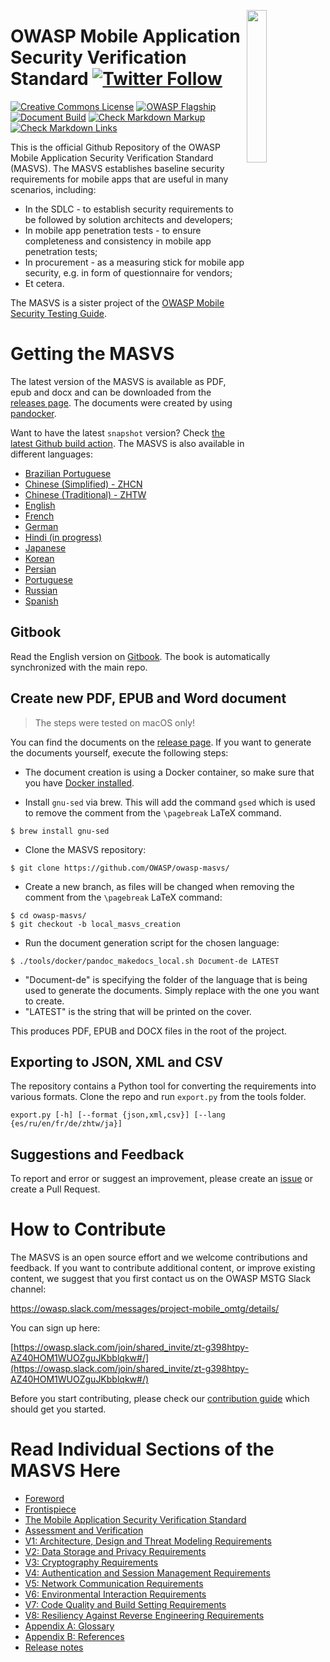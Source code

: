 <a href="https://github.com/OWASP/owasp-masvs/releases/download/v1.3/OWASP_MASVS-v1.3-en.pdf"><img width="25%" align="right" style="float: right;" src="Document/images/masvs-mini-cover.png"></a>

# OWASP Mobile Application Security Verification Standard [![Twitter Follow](https://img.shields.io/twitter/follow/OWASP_MSTG.svg?style=social&label=Follow)](https://twitter.com/OWASP_MSTG)

[![Creative Commons License](https://licensebuttons.net/l/by-sa/4.0/88x31.png)](https://creativecommons.org/licenses/by-sa/4.0/ "CC BY-SA 4.0")
[![OWASP Flagship](https://img.shields.io/badge/owasp-flagship%20project-48A646.svg)](https://owasp.org/projects/)
[![Document Build](https://github.com/OWASP/owasp-masvs/workflows/Document%20Build/badge.svg)](https://github.com/OWASP/owasp-masvs/actions?query=workflow%3A%22CI+Build%22)
[![Check Markdown Markup](https://github.com/OWASP/owasp-masvs/workflows/Check%20Markdown%20Markup/badge.svg)](https://github.com/OWASP/owasp-masvs/actions?query=workflow%3A%22Check+Markdown+markup%22)
[![Check Markdown Links](https://github.com/OWASP/owasp-masvs/workflows/Check%20Markdown%20Links/badge.svg)](https://github.com/OWASP/owasp-masvs/actions?query=workflow%3A%22Check+Markdown+Links%22)

This is the official Github Repository of the OWASP Mobile Application Security Verification Standard (MASVS). The MASVS establishes baseline security requirements for mobile apps that are useful in many scenarios, including:

- In the SDLC - to establish security requirements to be followed by solution architects and developers;
- In mobile app penetration tests - to ensure completeness and consistency in mobile app penetration tests;
- In procurement - as a measuring stick for mobile app security, e.g. in form of questionnaire for vendors;
- Et cetera.

The MASVS is a sister project of the [OWASP Mobile Security Testing Guide](https://github.com/OWASP/owasp-mstg "OWASP Mobile Security Testing Guide").

# Getting the MASVS

The latest version of the MASVS is available as PDF, epub and docx and can be downloaded from the [releases page](https://github.com/OWASP/owasp-masvs/releases "Releases"). The documents were created by using [pandocker](https://github.com/dalibo/pandocker/ "pandocker").

Want to have the latest `snapshot` version? Check [the latest Github build action](https://github.com/OWASP/owasp-masvs/actions?query=workflow%3A%22Document+Build%22). The MASVS is also available in different languages:

- [Brazilian Portuguese](https://github.com/OWASP/owasp-masvs/tree/master/Document-ptbr "Brazilian Portuguese")
- [Chinese (Simplified) - ZHCN](https://github.com/OWASP/owasp-masvs/tree/master/Document-zhcn "Simplified Chinese (ZHCN)")
- [Chinese (Traditional) - ZHTW](https://github.com/OWASP/owasp-masvs/tree/master/Document-zhtw "Traditional Chinese (ZHTW)")
- [English](https://github.com/OWASP/owasp-masvs/tree/master/Document "English")
- [French](https://github.com/OWASP/owasp-masvs/tree/master/Document-fr "French")
- [German](https://github.com/OWASP/owasp-masvs/tree/master/Document-de "German")
- [Hindi (in progress)](https://github.com/OWASP/owasp-masvs/tree/master/Document-hi "Hindi")
- [Japanese](https://github.com/OWASP/owasp-masvs/tree/master/Document-ja "Japanese")
- [Korean](https://github.com/OWASP/owasp-masvs/tree/master/Document-ko "Korean")
- [Persian](https://github.com/OWASP/owasp-masvs/tree/master/Document-fa "Persian")
- [Portuguese](https://github.com/OWASP/owasp-masvs/tree/master/Document-ptpt "Portuguese")
- [Russian](https://github.com/OWASP/owasp-masvs/tree/master/Document-ru "Russian")
- [Spanish](https://github.com/OWASP/owasp-masvs/tree/master/Document-es "Spanish")  

## Gitbook

Read the English version on [Gitbook](https://mobile-security.gitbook.io/masvs/ "GitBook Mobile AppSec Verification Standard"). The book is automatically synchronized with the main repo.

## Create new PDF, EPUB and Word document

> The steps were tested on macOS only!

You can find the documents on the [release page](https://github.com/OWASP/owasp-masvs/releases). If you want to generate the documents yourself, execute the following steps:

- The document creation is using a Docker container, so make sure that you have [Docker installed](https://www.docker.com/products/docker-desktop).

- Install `gnu-sed` via brew. This will add the command `gsed` which is used to remove the comment from the `\pagebreak` LaTeX command.

```shell
$ brew install gnu-sed
```

- Clone the MASVS repository:

```shell
$ git clone https://github.com/OWASP/owasp-masvs/
```

- Create a new branch, as files will be changed when removing the comment from the `\pagebreak` LaTeX command:

```shell
$ cd owasp-masvs/
$ git checkout -b local_masvs_creation
```

- Run the document generation script for the chosen language:

```shell
$ ./tools/docker/pandoc_makedocs_local.sh Document-de LATEST
```

- "Document-de" is specifying the folder of the language that is being used to generate the documents. Simply replace with the one you want to create.
- "LATEST" is the string that will be printed on the cover.

This produces PDF, EPUB and DOCX files in the root of the project.

## Exporting to JSON, XML and CSV

The repository contains a Python tool for converting the requirements into various formats. Clone the repo and run `export.py` from the tools folder.

```shell
export.py [-h] [--format {json,xml,csv}] [--lang {es/ru/en/fr/de/zhtw/ja}]
```

## Suggestions and Feedback

To report and error or suggest an improvement, please create an [issue](https://github.com/OWASP/owasp-masvs/issues "Github issues") or create a Pull Request.

# How to Contribute

The MASVS is an open source effort and we welcome contributions and feedback. If you want to contribute additional content, or improve existing content, we suggest that you first contact us on the OWASP MSTG Slack channel:

<https://owasp.slack.com/messages/project-mobile_omtg/details/>

You can sign up here:

[https://owasp.slack.com/join/shared_invite/zt-g398htpy-AZ40HOM1WUOZguJKbblqkw#/](https://owasp.slack.com/join/shared_invite/zt-g398htpy-AZ40HOM1WUOZguJKbblqkw#/)

Before you start contributing, please check our [contribution guide](https://github.com/OWASP/owasp-masvs/blob/master/CONTRIBUTING.md "Contribution Guide") which should get you started.

# Read Individual Sections of the MASVS Here

- [Foreword](Document/0x01-Foreword.md)
- [Frontispiece](Document/0x02-Frontispiece.md)
- [The Mobile Application Security Verification Standard](Document/0x03-Using_the_MASVS.md)
- [Assessment and Verification](Document/0x04-Assessment_and_Certification.md)
- [V1: Architecture, Design and Threat Modeling Requirements](Document/0x06-V1-Architecture_design_and_threat_modelling_requireme.md)
- [V2: Data Storage and Privacy Requirements](Document/0x07-V2-Data_Storage_and_Privacy_requirements.md)
- [V3: Cryptography Requirements](Document/0x08-V3-Cryptography_Verification_Requirements.md)
- [V4: Authentication and Session Management Requirements](Document/0x09-V4-Authentication_and_Session_Management_Requirements.md)
- [V5: Network Communication Requirements](Document/0x10-V5-Network_communication_requirements.md)
- [V6: Environmental Interaction Requirements](Document/0x11-V6-Interaction_with_the_environment.md)
- [V7: Code Quality and Build Setting Requirements](Document/0x12-V7-Code_quality_and_build_setting_requirements.md)
- [V8: Resiliency Against Reverse Engineering Requirements](Document/0x15-V8-Resiliency_Against_Reverse_Engineering_Requirements.md)
- [Appendix A: Glossary](Document/0x90-Appendix-A_Glossary.md)
- [Appendix B: References](Document/0x91-Appendix-B_References.md)
- [Release notes](CHANGELOG.md)
